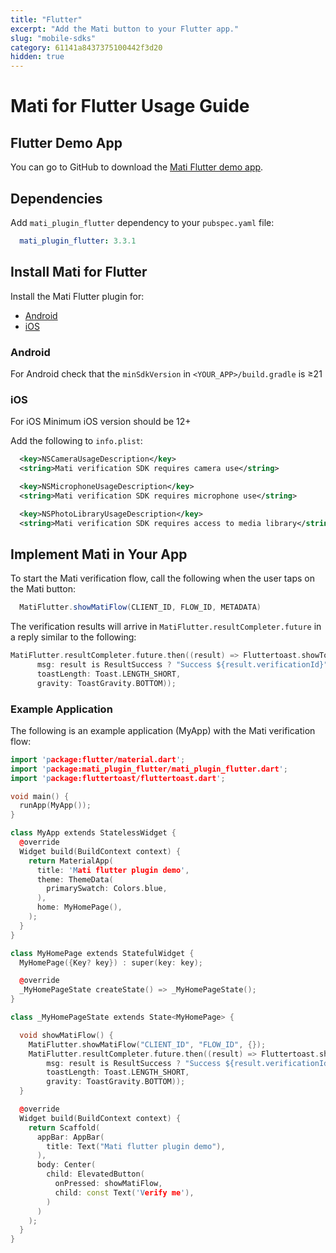 ```yaml
---
title: "Flutter"
excerpt: "Add the Mati button to your Flutter app."
slug: "mobile-sdks"
category: 61141a8437375100442f3d20
hidden: true
---
```


# Mati for Flutter Usage Guide


## Flutter Demo App

You can go to GitHub to download the [Mati Flutter demo app](https://github.com/GetMati/mati-mobile-examples/tree/main/flutterDemoApp).

## Dependencies


Add `mati_plugin_flutter` dependency to your `pubspec.yaml` file:

```yaml
  mati_plugin_flutter: 3.3.1
```

## Install Mati for Flutter

Install the Mati Flutter plugin for:
* [Android](#android)
* [iOS](#ios)

### Android

For Android check that the `minSdkVersion` in `<YOUR_APP>/build.gradle` is &#8805;21

### iOS

For iOS Minimum iOS version should be 12+

Add the following to `info.plist`:

```xml
  <key>NSCameraUsageDescription</key>
  <string>Mati verification SDK requires camera use</string>

  <key>NSMicrophoneUsageDescription</key>
  <string>Mati verification SDK requires microphone use</string>

  <key>NSPhotoLibraryUsageDescription</key>
  <string>Mati verification SDK requires access to media library</string>
```

## Implement Mati in Your App

To start the Mati verification flow, call the following when the user taps on the Mati button:

```java
  MatiFlutter.showMatiFlow(CLIENT_ID, FLOW_ID, METADATA)
```


The verification results will arrive in `MatiFlutter.resultCompleter.future` in a reply similar to the following:

```c++
MatiFlutter.resultCompleter.future.then((result) => Fluttertoast.showToast(
      msg: result is ResultSuccess ? "Success ${result.verificationId}" : "Cancelled",
      toastLength: Toast.LENGTH_SHORT,
      gravity: ToastGravity.BOTTOM));
```

### Example Application

The following is an example application (MyApp) with the Mati verification flow:

```c++
import 'package:flutter/material.dart';
import 'package:mati_plugin_flutter/mati_plugin_flutter.dart';
import 'package:fluttertoast/fluttertoast.dart';

void main() {
  runApp(MyApp());
}

class MyApp extends StatelessWidget {
  @override
  Widget build(BuildContext context) {
    return MaterialApp(
      title: 'Mati flutter plugin demo',
      theme: ThemeData(
        primarySwatch: Colors.blue,
      ),
      home: MyHomePage(),
    );
  }
}

class MyHomePage extends StatefulWidget {
  MyHomePage({Key? key}) : super(key: key);

  @override
  _MyHomePageState createState() => _MyHomePageState();
}

class _MyHomePageState extends State<MyHomePage> {

  void showMatiFlow() {
    MatiFlutter.showMatiFlow("CLIENT_ID", "FLOW_ID", {});
    MatiFlutter.resultCompleter.future.then((result) => Fluttertoast.showToast(
        msg: result is ResultSuccess ? "Success ${result.verificationId}" : "Cancelled",
        toastLength: Toast.LENGTH_SHORT,
        gravity: ToastGravity.BOTTOM));
  }

  @override
  Widget build(BuildContext context) {
    return Scaffold(
      appBar: AppBar(
        title: Text("Mati flutter plugin demo"),
      ),
      body: Center(
        child: ElevatedButton(
          onPressed: showMatiFlow,
          child: const Text('Verify me'),
        )
      )
    );
  }
}
```
